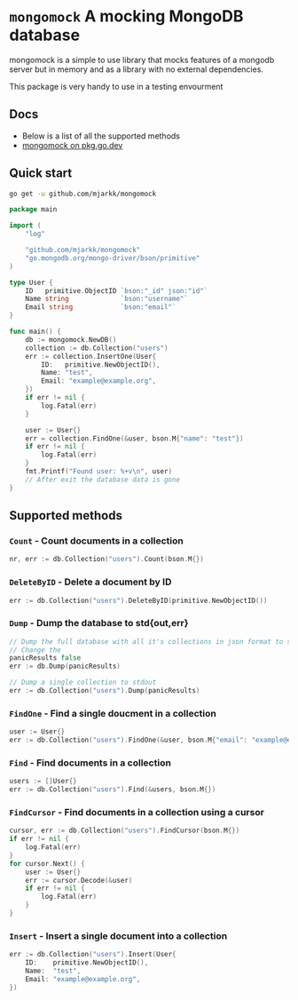 # `mongomock` A mocking MongoDB database

mongomock is a simple to use library that mocks features of a mongodb server but in memory and as a library with no external dependencies.

This package is very handy to use in a testing envourment

## Docs

- Below is a list of all the supported methods
- [mongomock on pkg.go.dev](https://pkg.go.dev/github.com/mjarkk/mongomock)

## Quick start

```sh
go get -u github.com/mjarkk/mongomock
```

```go
package main

import (
    "log"

    "github.com/mjarkk/mongomock"
    "go.mongodb.org/mongo-driver/bson/primitive"
)

type User {
    ID   primitive.ObjectID `bson:"_id" json:"id"`
    Name string             `bson:"username"`
    Email string            `bson:"email"`
}

func main() {
    db := mongomock.NewDB()
    collection := db.Collection("users")
    err := collection.InsertOne(User{
        ID:   primitive.NewObjectID(),
        Name: "test",
        Email: "example@example.org",
    })
    if err != nil {
        log.Fatal(err)
    }

    user := User{}
    err = collection.FindOne(&user, bson.M{"name": "test"})
    if err != nil {
        log.Fatal(err)
    }
    fmt.Printf("Found user: %+v\n", user)
    // After exit the database data is gone
}
```

## Supported methods

### `Count` - Count documents in a collection

```go
nr, err := db.Collection("users").Count(bson.M{})
```

### `DeleteByID` - Delete a document by ID

```go
err := db.Collection("users").DeleteByID(primitive.NewObjectID())
```

### `Dump` - Dump the database to std{out,err}

```go
// Dump the full database with all it's collections in json format to stdout
// Change the
panicResults false
err := db.Dump(panicResults)

// Dump a single collection to stdout
err := db.Collection("users").Dump(panicResults)
```

### `FindOne` - Find a single doucment in a collection

```go
user := User{}
err := db.Collection("users").FindOne(&user, bson.M{"email": "example@example.org"})
```

### `Find` - Find documents in a collection

```go
users := []User{}
err := db.Collection("users").Find(&users, bson.M{})
```

### `FindCursor` - Find documents in a collection using a cursor

```go
cursor, err := db.Collection("users").FindCursor(bson.M{})
if err != nil {
    log.Fatal(err)
}
for cursor.Next() {
    user := User{}
    err := cursor.Decode(&user)
    if err != nil {
        log.Fatal(err)
    }
}
```

### `Insert` - Insert a single document into a collection

```go
err := db.Collection("users").Insert(User{
    ID:    primitive.NewObjectID(),
    Name:  "test",
    Email: "example@example.org",
})
```
